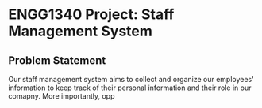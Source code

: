 # ENGG1340 Project: Staff Management System
## **Problem Statement**
Our staff management system aims to collect and organize our employees' information to keep track of their personal information and their role in our comapny. More importantly, opp
